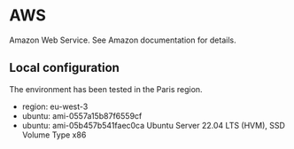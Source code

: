 # AWS

Amazon Web Service. See Amazon documentation for details.

## Local configuration

The environment has been tested in the Paris region.

- region: eu-west-3
- ubuntu: ami-0557a15b87f6559cf
- ubuntu: ami-05b457b541faec0ca   Ubuntu Server 22.04 LTS (HVM), SSD Volume Type x86